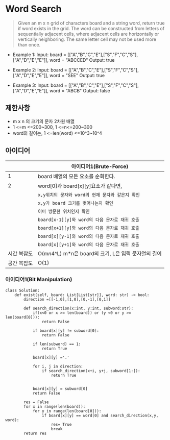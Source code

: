 # Word Search

>Given an m x n grid of characters board and a string word, return true if word exists in the grid. The word can be constructed from letters of sequentially adjacent cells, where adjacent cells are horizontally or vertically neighboring. The same letter cell may not be used more than once.


-  Example 1:
Input: board = [["A","B","C","E"],["S","F","C","S"],["A","D","E","E"]], word = "ABCCED"
Output: true

- Example 2: 
Input: board = [["A","B","C","E"],["S","F","C","S"],["A","D","E","E"]], word = "SEE"
Output: true

- Example 3: 
Input: board = [["A","B","C","E"],["S","F","C","S"],["A","D","E","E"]], word = "ABCB"
Output: false

## 제한사항
- m x n 의 크기의 문자 2차원 배열
- 1 <=m <=200~300, 1 <=n<=200~300
- word의 길이는, 1 <=len(word) <=10^3~10^4



## 아이디어 

| |아이디어1(Brute-Force) |
|----------------|-------------------------------|
|1 |board 배열의 모든 요소를 순회한다.|
|2 |word[0]과 board[x][y]요소가 같다면, |
|  |`x,y위치의 문자와 word의 현재 문자와 같은지 확인`|
|  |`x,y가 board 크기를 벗어나는지 확인` |
|  |`이미 방문한 위치인지 확인`|
|  |`board[x-1][y]와 word의 다음 문자로 재귀 호출`|
|  |`board[x+1][y]와 word의 다음 문자로 재귀 호출`|
|  |`board[x][y-1]와 word의 다음 문자로 재귀 호출`|
|  |`board[x][y+1]와 word의 다음 문자로 재귀 호출`|
|시간 복잡도|O(m*n*4^L) m*n은 board의 크기, L은 입력 문자열의 길이|
|공간 복잡도|O(1) |



### 아이디어1(Bit Manipulation)

```
class Solution:
    def exist(self, board: List[List[str]], word: str) -> bool:
        direction =[[-1,0],[1,0],[0,-1],[0,1]]
        
        def search_direction(x:int, y:int, subword:str):
            if(x<0 or x >= len(board)) or (y <0 or y >= len(board[0])):
                return False
            
            if board[x][y] != subword[0]:
                return False
            
            if len(subword) == 1:
                return True
            
            board[x][y] ='.'
            
            for i, j in direction:
                if search_direction(x+i, y+j, subword[1:]):
                    return True
                
            
            board[x][y] = subword[0]
            return False
        
        res = False
        for x in range(len(board)):
            for y in range(len(board[0])):
                if board[x][y] == word[0] and search_direction(x,y, word):
                    res= True
                    break
        return res        

```